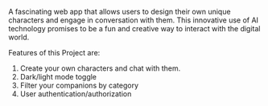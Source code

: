 A fascinating web app that allows users to design their own unique characters and engage in conversation with them. This innovative use of AI technology promises to be a fun and creative way to interact with the digital world.

Features of this Project are:
  1. Create your own characters and chat with them.
  2. Dark/light mode toggle
  3. Filter your companions by category
  4. User authentication/authorization

